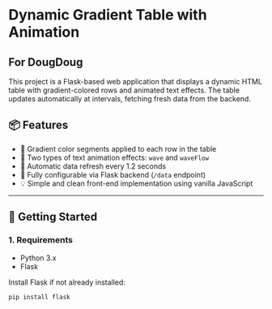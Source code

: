 # Dynamic Gradient Table with Animation
## For DougDoug
This project is a Flask-based web application that displays a dynamic HTML table with gradient-colored rows and animated text effects. The table updates automatically at intervals, fetching fresh data from the backend.

## 📦 Features

- 🎨 Gradient color segments applied to each row in the table
- 🌊 Two types of text animation effects: `wave` and `waveFlow`
- 🔄 Automatic data refresh every 1.2 seconds
- 🧩 Fully configurable via Flask backend (`/data` endpoint)
- 💡 Simple and clean front-end implementation using vanilla JavaScript

---

## 🚀 Getting Started

### 1. Requirements

- Python 3.x
- Flask

Install Flask if not already installed:

```bash
pip install flask
